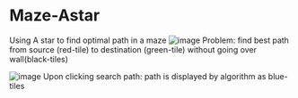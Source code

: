 # Maze-Astar
Using A star to find optimal path in a maze
![image](https://user-images.githubusercontent.com/73568701/126738475-ba2142da-58fc-470b-a172-3ecf35cee702.png)
Problem: find best path from source (red-tile) to destination (green-tile) without going over wall(black-tiles)

![image](https://user-images.githubusercontent.com/73568701/126738509-0fcea969-e194-4f63-b92b-61d134bd5700.png)
Upon clicking search path: path is displayed by algorithm as blue-tiles
